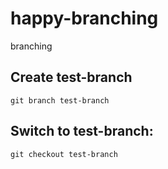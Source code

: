 # happy-branching
branching

## Create test-branch
`git branch test-branch`

## Switch to test-branch:
`git checkout test-branch`

